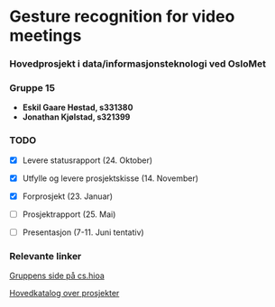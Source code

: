 # Gesture recognition for video meetings
### Hovedprosjekt i data/informasjonsteknologi ved OsloMet

### Gruppe 15
- **Eskil Gaare Høstad, s331380**
- **Jonathan Kjølstad, s321399**

### TODO
- [x] Levere statusrapport (24. Oktober)
- [x] Utfylle og levere prosjektskisse (14. November)
- [x] Forprosjekt (23. Januar)
- [ ] Prosjektrapport (25. Mai)
- [ ] Presentasjon (7-11. Juni tentativ)


### Relevante linker
  <a href="https://www.student.cs.hioa.no/hovedprosjekter/2021/data/15/">Gruppens side på cs.hioa</a>
  
  <a href="https://www.cs.hioa.no/data/bachelorprosjekt//">Hovedkatalog over prosjekter</a>
